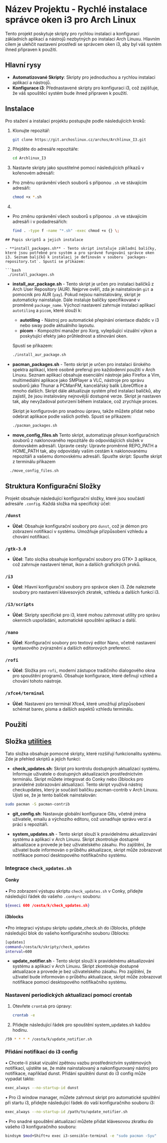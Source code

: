 # Název Projektu - Rychlé instalace správce oken i3 pro Arch Linux

Tento projekt poskytuje skripty pro rychlou instalaci a konfiguraci základních aplikací a nástrojů nezbytných po instalaci Arch Linuxu. Hlavním cílem je ulehčit nastavení prostředí se správcem oken i3, aby byl váš systém ihned připraven k použití.

## Hlavní rysy

- **Automatizované Skripty**: Skripty pro jednoduchou a rychlou instalaci aplikací a nástrojů.
- **Konfigurace i3**: Přednastavené skripty pro konfiguraci i3, což zajišťuje, že váš spouštěcí systém bude ihned připraven k použití.

## Instalace

Pro stažení a instalaci projektu postupujte podle následujících kroků:

1. Klonujte repozitář:
   ```bash
   git clone https://git.archoslinux.cz/archos/Archlinux_I3.git
    ```
2. Přejděte do adresáře repozitáře:
   ```bash
   cd Archlinux_I3
   ```
3. Nastavte skripty jako spustitelné pomocí následujících příkazů v kořenovém adresáři:
- Pro změnu oprávnění všech souborů s příponou `.sh` ve stávajícím adresáři:
  ```bash
  chmod +x *.sh
  ```
4. 
- Pro změnu oprávnění všech souborů s příponou `.sh` ve stávajícím adresáři i v podadresářích:
  ```bash
  find . -type f -name "*.sh" -exec chmod +x {} \;
 ```
 ## Popis skriptů a jejich instalace

 - **install_packages.sh** - Tento skript instaluje základní balíčky, které jsou potřebné pro systém a pro správné fungování správce oken i3. Seznam balíčků k instalaci je definován v souboru `packages-repository.txt`. Spustí se příkazem:

 ```bash
  ./install_packages.sh 
  ```

- **install_aur_package.sh** - Tento skript je určen pro instalaci balíčků z Arch User Repository (AUR). Nejprve ověří, zda je nainstalován `git` a pomocník pro AUR (`yay`). Pokud nejsou nainstalovány, skript je automaticky nainstaluje. Dále instaluje balíčky specifikované v proměnné `package_name`. Výchozí nastavení zahrnuje instalaci aplikací `autotiling` a `picom`, které slouží k:
  
  - **autotiling** - Nástroj pro automatické přepínání orientace dlaždic v i3 nebo sway podle aktuálního layoutu.
  - **picom** - Kompozitní manažer pro Xorg, vylepšující vizuální výkon a poskytující efekty jako průhlednost a stínování oken.

  Spustí se příkazem:
  ```bash
  ./install_aur_package.sh
  ```
 

- **pacman_packages.sh** - Tento skript je určen pro instalaci širokého spektra aplikací, které osobně preferuji pro každodenní použití v Arch Linuxu. Seznam aplikací obsahuje esenciální nástroje jako Firefox a Vim, multimediální aplikace jako SMPlayer a VLC, nástroje pro správu souborů jako Thunar a PCManFM, kancelářský balík LibreOffice a mnoho dalších. Skript dále aktualizuje systém před instalací balíčků, aby zajistil, že jsou instalovány nejnovější dostupné verze. Skript je nastaven tak, aby nevyžadoval potvrzení během instalace, což zrychluje proces. 

  Skript je konfigurován pro snadnou úpravu, takže můžete přidat nebo odebrat aplikace podle vašich potřeb. Spustí se příkazem:
  ```bash
  ./pacman_packages.sh
   ```
 - **move_config_files.sh** Tento skript, automatizuje přesun konfiguračních souborů z naklonovaného repozitáře do odpovídajících složek v domovském adresáři.
 Upravte cesty: Upravte proměnné REPO_PATH a HOME_PATH tak, aby odpovídaly vašim cestám k naklonovanému repozitáři a vašemu domovskému adresáři.
Spusťte skript: Spusťte skript z terminálu příkazem 

```bash
  ./move_config_files.sh
   ```


## Struktura Konfigurační Složky

Projekt obsahuje následující konfigurační složky, které jsou součástí adresáře `.config`. Každá složka má specifický účel:

### `/dunst`
- **Účel**: Obsahuje konfigurační soubory pro `dunst`, což je démon pro zobrazení notifikací v systému. Umožňuje přizpůsobení vzhledu a chování notifikací.

### `/gtk-3.0`
- **Účel**: Tato složka obsahuje konfigurační soubory pro GTK+ 3 aplikace, což zahrnuje nastavení témat, ikon a dalších grafických prvků.

### `/i3`
- **Účel**: Hlavní konfigurační soubory pro správce oken i3. Zde naleznete soubory pro nastavení klávesových zkratek, vzhledu a dalších funkcí i3.

### `/i3/scripts`
- **Účel**: Skripty specifické pro i3, které mohou zahrnovat utility pro správu okenních uspořádání, automatické spouštění aplikací a další.

### `/nano`
- **Účel**: Konfigurační soubory pro textový editor Nano, včetně nastavení syntaxového zvýraznění a dalších editorových preferencí.

### `/rofi`
- **Účel**: Složka pro `rofi`, moderní zástupce tradičního dialogového okna pro spouštění programů. Obsahuje konfigurace, které definují vzhled a chování tohoto nástroje.

### `/xfce4/terminal`
- **Účel**: Nastavení pro terminál Xfce4, které umožňují přizpůsobení schémat barev, písma a dalších aspektů vzhledu terminálu.

## Použití




## Složka <a href="https://git.arch-linux.cz/Archos/Archlinux_I3/src/branch/main/utilities" target="_blank">utilities</a>

Tato složka obsahuje pomocné skripty, které rozšiřují funkcionalitu systému. Zde je přehled skriptů a jejich funkcí:

- **check_updates.sh**: Skript pro kontrolu dostupných aktualizací systému. Informuje uživatele o dostupných aktualizacích prostřednictvím terminálu. Skript můžete integrovat do Conky nebo i3blocks pro pravidelné zobrazování aktualizací.
Tento skript využívá nástroj checkupdates, který je součástí balíčku pacman-contrib v Arch Linuxu. Ujisti se, že je tento balíček nainstalován:

 ```bash
sudo pacman -S pacman-contrib
 ```

- **git_config.sh**: Nastavuje globální konfigurace Gitu, včetně jména uživatele, emailu a výchozího editoru, což usnadňuje správu verzí a práci s repozitáři.

- **system_updates.sh** - Tento skript slouží k pravidelnému aktualizování systému a aplikací v Arch Linuxu. Skript zkontroluje dostupné aktualizace a provede je bez uživatelského zásahu. Pro zajištění, že uživatel bude informován o průběhu aktualizace, skript může zobrazovat notifikace pomocí desktopového notifikačního systému.


### Integrace `check_updates.sh`

#### Conky

&#x2022; Pro zobrazení výstupu skriptu `check_updates.sh` v Conky, přidejte následující řádek do vašeho `.conkyrc` souboru:

 ```bash
${execi 600 /cesta/k/check_updates.sh}
 ```
#### i3blocks

&#x2022;Pro integraci výstupu skriptu update_check.sh do i3blocks, přidejte následující blok do vašeho konfiguračního souboru i3blocks:
 ```bash
[updates]
command=/cesta/k/skripty/check_updates
interval=600
 ```

 - **update_notifier.sh** - Tento skript slouží k pravidelnému aktualizování systému a aplikací v Arch Linuxu. Skript zkontroluje dostupné aktualizace a provede je bez uživatelského zásahu. Pro zajištění, že uživatel bude informován o průběhu aktualizace, skript může zobrazovat notifikace pomocí desktopového notifikačního systému.

 ### Nastavení periodických aktualizací pomocí crontab

 1. Otevřete `crontab` pro úpravy:
    ```bash
    crontab -e
    ```

2. Přidejte následující řádek pro spouštění system_updates.sh každou hodinu.

  ```bash
/59 * * * * /cesta/k/update_notifier.sh
  ```

### Přidání notifikací do i3 config

&#x2022; Chcete-li získat vizuální zpětnou vazbu prostřednictvím systémových notifikací, ujistěte se, že máte nainstalovaný a nakonfigurovaný nástroj pro notifikace, například dunst. Přidání spuštění dunst do i3 config může vypadat takto:

  ```bash
  exec_always --no-startup-id dunst

  ```

&#x2022;  Pro i3 window manager, můžete zahrnout skript pro automatické spuštění při startu i3, přidejte následující řádek do vaší konfiguračního souboru i3:

  ```bash
exec_always --no-startup-id /path/to/update_notifier.sh
  ```

&#x2022; Pro snadné spouštění aktualizací můžete přidat klávesovou zkratku do vašeho i3 konfiguračního souboru:

  ```bash
bindsym $mod+Shift+u exec i3-sensible-terminal -e "sudo pacman -Syu"
  ```
  

